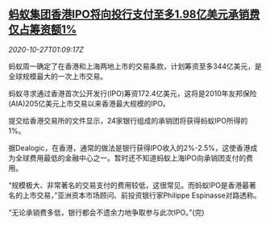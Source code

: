 <!--1603761793000-->
[蚂蚁集团香港IPO将向投行支付至多1.98亿美元承销费 仅占筹资额1%](https://cn.reuters.com/article/ant-ipo-investment-banks-1026-mon-idCNKBS27C03G)
------

<div><i>2020-10-27T01:09:17Z</i></div><p>蚂蚁周一确定了在香港和上海两地上市的交易条款，计划筹资至多344亿美元，是全球规模最大的一次上市交易。</p><p>蚂蚁寻求通过香港首次公开发行(IPO)筹资172.4亿美元，这将是2010年友邦保险(AIA)205亿美元上市交易以来香港最大规模的IPO。</p><p>提交给香港交易所的文件显示，24家银行组成的承销团将获得蚂蚁IPO所得的1%。</p><p>据Dealogic，在香港，通常的做法是银行获得IPO收入的2%-2.5%，这使香港成为全球费用最低的金融中心之一。暂时还不知道蚂蚁上海IPO向承销团支付的费用。</p><p>“规模极大、非常著名的交易支付的费用较低，这很常见。而蚂蚁IPO是香港最著名的上市交易，”亚洲资本市场顾问、前投资银行家Philippe Espinasse对路透称。</p><p>“无论承销费多低，银行都会不遗余力地争取参与此次IPO。”(完)</p>
